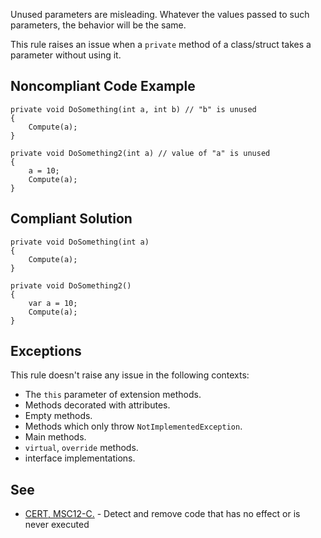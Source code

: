 
Unused parameters are misleading. Whatever the values passed to such parameters, the behavior will be the same.

This rule raises an issue when a `private` method of a class/struct takes a parameter without using it.

## Noncompliant Code Example


    private void DoSomething(int a, int b) // "b" is unused
    {
        Compute(a);
    }
    
    private void DoSomething2(int a) // value of "a" is unused
    {
        a = 10;
        Compute(a);
    }


## Compliant Solution


    private void DoSomething(int a)
    {
        Compute(a);
    }
    
    private void DoSomething2()
    {
        var a = 10;
        Compute(a);
    }


## Exceptions

This rule doesn't raise any issue in the following contexts:

- The `this` parameter of extension methods.
- Methods decorated with attributes.
- Empty methods.
- Methods which only throw `NotImplementedException`.
- Main methods.
- `virtual`, `override` methods.
- interface implementations.


## See

- [CERT, MSC12-C.](https://wiki.sei.cmu.edu/confluence/x/5dUxBQ) - Detect and remove code that has no effect or is never executed

